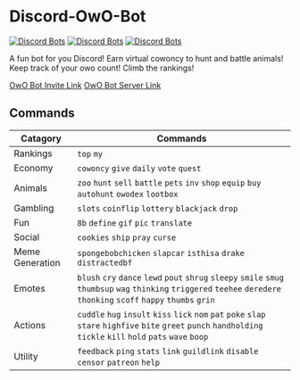 # Discord-OwO-Bot
[![Discord Bots](https://discordbots.org/api/widget/status/408785106942164992.svg)](https://discordbots.org/bot/408785106942164992)  [![Discord Bots](https://discordbots.org/api/widget/servers/408785106942164992.svg)](https://discordbots.org/bot/408785106942164992)  [![Discord Bots](https://discordbots.org/api/widget/lib/408785106942164992.svg)](https://discordbots.org/bot/408785106942164992)

A fun bot for you Discord! Earn virtual cowoncy to hunt and battle animals! Keep track of your owo count! Climb the rankings!

[OwO Bot Invite Link](https://discordapp.com/api/oauth2/authorize?client_id=408785106942164992&permissions=0&scope=bot)
[OwO Bot Server Link](https://discord.gg/VKesv7J)

## Commands
| Catagory | Commands |
| --- | --- |
| Rankings | `top` `my` |
| Economy | `cowoncy` `give` `daily` `vote` `quest` |
| Animals | `zoo` `hunt` `sell` `battle` `pets` `inv` `shop` `equip` `buy` `autohunt` `owodex` `lootbox` |
| Gambling | `slots` `coinflip` `lottery` `blackjack` `drop` |
| Fun | `8b` `define` `gif` `pic` `translate` |
| Social | `cookies` `ship` `pray` `curse` |
| Meme Generation | `spongebobchicken` `slapcar` `isthisa` `drake` `distractedbf` |
| Emotes | `blush` `cry` `dance` `lewd` `pout` `shrug` `sleepy` `smile` `smug` `thumbsup` `wag` `thinking` `triggered` `teehee` `deredere` `thonking` `scoff` `happy` `thumbs` `grin` |
| Actions | `cuddle` `hug` `insult` `kiss` `lick` `nom` `pat` `poke` `slap` `stare` `highfive` `bite` `greet` `punch` `handholding` `tickle` `kill` `hold` `pats` `wave` `boop` |
| Utility | `feedback` `ping` `stats` `link` `guildlink` `disable` `censor` `patreon` `help` |

